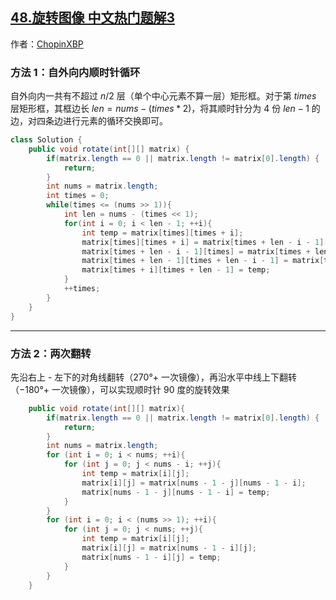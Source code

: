 ## [48.旋转图像 中文热门题解3](https://leetcode.cn/problems/rotate-image/solutions/100000/zi-wai-xiang-nei-shun-shi-zhen-xun-huan-jiao-huan-)

作者：[ChopinXBP](https://leetcode.cn/u/ChopinXBP)
### 方法 1：自外向内顺时针循环

自外向内一共有不超过 $n/2$ 层（单个中心元素不算一层）矩形框。对于第 $times$ 层矩形框，其框边长 $len=nums-(times*2)$，将其顺时针分为 $4$ 份 $len-1$ 的边，对四条边进行元素的循环交换即可。

```Java []
class Solution {
    public void rotate(int[][] matrix) {
        if(matrix.length == 0 || matrix.length != matrix[0].length) {
            return;
        }
        int nums = matrix.length;
        int times = 0;
        while(times <= (nums >> 1)){
            int len = nums - (times << 1);
            for(int i = 0; i < len - 1; ++i){
                int temp = matrix[times][times + i];
                matrix[times][times + i] = matrix[times + len - i - 1][times];
                matrix[times + len - i - 1][times] = matrix[times + len - 1][times + len - i - 1];
                matrix[times + len - 1][times + len - i - 1] = matrix[times + i][times + len - 1];
                matrix[times + i][times + len - 1] = temp;
            }
            ++times;
        }       
    }
}
```

---

### 方法 2：两次翻转

先沿右上 - 左下的对角线翻转（$270° +$ 一次镜像），再沿水平中线上下翻转（$-180° +$ 一次镜像），可以实现顺时针 $90$ 度的旋转效果

```Java []
    public void rotate(int[][] matrix){
        if(matrix.length == 0 || matrix.length != matrix[0].length) {
            return;
        }
        int nums = matrix.length;
        for (int i = 0; i < nums; ++i){
            for (int j = 0; j < nums - i; ++j){
                int temp = matrix[i][j];
                matrix[i][j] = matrix[nums - 1 - j][nums - 1 - i];
                matrix[nums - 1 - j][nums - 1 - i] = temp;
            }
        }
        for (int i = 0; i < (nums >> 1); ++i){
            for (int j = 0; j < nums; ++j){
                int temp = matrix[i][j];
                matrix[i][j] = matrix[nums - 1 - i][j];
                matrix[nums - 1 - i][j] = temp;
            }
        }
    }
```